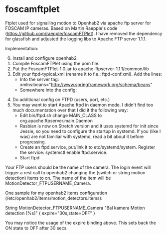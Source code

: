 # foscamftplet
Ftplet used for signalling motion to Openhab2 via apache ftp server for FOSCAM IP cameras. Based on Martin Raepple's code (https://github.com/raepple/foscamFTPlet).
I have removed the dependency for glassfish and adjusted the logging libs to Apache FTP server 1.1.1.

Implementation:

0. Install and configure openhab2
1. Compile FoscamFTPlet using the pom file.
2. Put the FoscamFTPlet-1.0.jar to apache-ftpserver-1.1.1/common/lib
3. Edit your ftpd-typical.xml (rename it to f.e.: ftpd-conf.xml). Add the lines:
	- Into the server tag: xmlns:beans="http://www.springframework.org/schema/beans"
	- Somewhere into the config: 
<ftplets>
	    <ftplet name="foscamftplet">
    		<beans:bean class="foscamftplet.FoscamFtplet">
    		</beans:bean>
	    </ftplet>
</ftplets>

4. Do additional config on FTPD (users, port, etc.)
5. You may want to start Apache ftpd in daemon mode. I didn't find too much documentation over that I did it the following way:
	- Edit bin/ftpd.sh change MAIN_CLASS to org.apache.ftpserver.main.Daemon
	- Rasbian is now on Stretch version and it uses systemd for init since Jessie, so you need to configure the startup in systemd. If you (like I was) are not familiar with systemd, read a bit about it before progressing.
	- Create an ftpd.service, put/link it to etc/systemd/system. Register the service: systemctl enable ftpd.service.
	- Start ftpd

Your FTP users should be the name of the camera. The login event will trigger a rest call to openhab2 changing the (switch or string motion detection) items to on. The name of the item will be MotionDetector_FTPUSERNAME_Camera.

One sample for my openhab2 items configuration (/etc/openhab2/items/motion_detectors.items):

String MotionDetector_FTPUSERNAME_Camera "Bal kamera Motion detection [%s]" <camera> { expire="30s,state=OFF" }

You may notice the usage of the expire binding above. This sets back the ON state to OFF after 30 secs.
